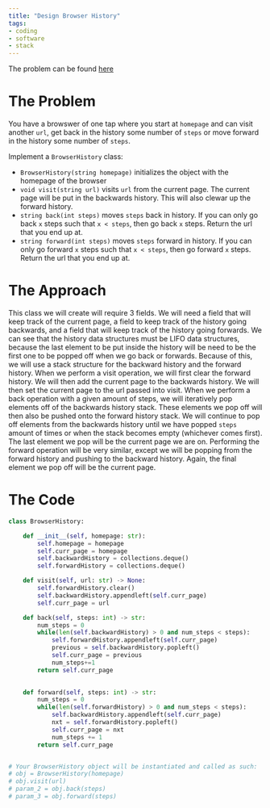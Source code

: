 ```yaml
---
title: "Design Browser History"
tags:
- coding
- software
- stack
---
```

The problem can be found [here](https://leetcode.com/problems/design-browser-history/)

# The Problem
You have a browswer of one tap where you start at `homepage` and can visit another `url`, get back in the history some number of `steps` or move forward in the history some number of `steps`.

Implement a `BrowserHistory` class:
- `BrowserHistory(string homepage)` initializes the object with the homepage of the browser
- `void visit(string url)` visits `url` from the current page. The current page will be put in the backwards history. This will also clewar up the forward history.
- `string back(int steps)` moves `steps` back in history. If you can only go back `x` steps such that `x < steps`, then go back `x` steps. Return the url that you end up at.
- `string forward(int steps)` moves `steps` forward in history. If you can only go forward `x` steps such that `x < steps`, then go forward `x` steps. Return the url that you end up at.

# The Approach
This class we will create will require 3 fields. We will need a field that will keep track of the current page, a field to keep track of the history going backwards, and a field that will keep track of the history going forwards. We can see that the history data structures must be LIFO data structures, because the last element to be put inside the history will be need to be the first one to be popped off when we go back or forwards. Because of this, we will use a stack structure for the backward history and the forward history. 
When we perform a visit operation, we will first clear the forward history. We will then add the current page to the backwards history. We will then set the current page to the url passed into visit.
When we perform a back operation with a given amount of steps, we will iteratively pop elements off of the backwards history stack. These elements we pop off will then also be pushed onto the forward history stack. We will continue to pop off elements from the backwards history until we have popped `steps` amount of times or when the stack becomes empty (whichever comes first). The last element we pop will be the current page we are on.
Performing the forward operation will be very similar, except we will be popping from the forward history and pushing to the backward history. Again, the final element we pop off will be the current page.

# The Code
```python
class BrowserHistory:

    def __init__(self, homepage: str):
        self.homepage = homepage
        self.curr_page = homepage
        self.backwardHistory = collections.deque()
        self.forwardHistory = collections.deque()

    def visit(self, url: str) -> None:
        self.forwardHistory.clear()
        self.backwardHistory.appendleft(self.curr_page)
        self.curr_page = url

    def back(self, steps: int) -> str:
        num_steps = 0
        while(len(self.backwardHistory) > 0 and num_steps < steps):
            self.forwardHistory.appendleft(self.curr_page)
            previous = self.backwardHistory.popleft()
            self.curr_page = previous
            num_steps+=1
        return self.curr_page
        

    def forward(self, steps: int) -> str:
        num_steps = 0
        while(len(self.forwardHistory) > 0 and num_steps < steps):
            self.backwardHistory.appendleft(self.curr_page)
            nxt = self.forwardHistory.popleft()
            self.curr_page = nxt
            num_steps += 1
        return self.curr_page


# Your BrowserHistory object will be instantiated and called as such:
# obj = BrowserHistory(homepage)
# obj.visit(url)
# param_2 = obj.back(steps)
# param_3 = obj.forward(steps)
```
